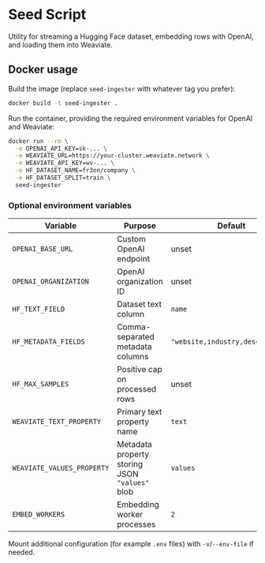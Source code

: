 # Seed Script

Utility for streaming a Hugging Face dataset, embedding rows with OpenAI, and loading them into Weaviate.

## Docker usage

Build the image (replace `seed-ingester` with whatever tag you prefer):

```bash
docker build -t seed-ingester .
```

Run the container, providing the required environment variables for OpenAI and Weaviate:

```bash
docker run --rm \
  -e OPENAI_API_KEY=sk-... \
  -e WEAVIATE_URL=https://your-cluster.weaviate.network \
  -e WEAVIATE_API_KEY=wv-... \
  -e HF_DATASET_NAME=fr3on/company \
  -e HF_DATASET_SPLIT=train \
  seed-ingester
```

### Optional environment variables

| Variable | Purpose | Default |
| --- | --- | --- |
| `OPENAI_BASE_URL` | Custom OpenAI endpoint | unset |
| `OPENAI_ORGANIZATION` | OpenAI organization ID | unset |
| `HF_TEXT_FIELD` | Dataset text column | `name` |
| `HF_METADATA_FIELDS` | Comma-separated metadata columns | `"website,industry,description"` |
| `HF_MAX_SAMPLES` | Positive cap on processed rows | unset |
| `WEAVIATE_TEXT_PROPERTY` | Primary text property name | `text` |
| `WEAVIATE_VALUES_PROPERTY` | Metadata property storing JSON `"values"` blob | `values` |
| `EMBED_WORKERS` | Embedding worker processes | `2` |

Mount additional configuration (for example `.env` files) with `-v`/`--env-file` if needed.
